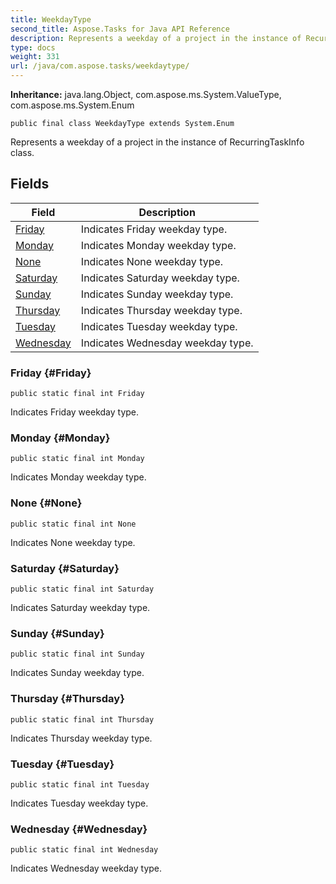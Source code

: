 ```yaml
---
title: WeekdayType
second_title: Aspose.Tasks for Java API Reference
description: Represents a weekday of a project in the instance of RecurringTaskInfo class.
type: docs
weight: 331
url: /java/com.aspose.tasks/weekdaytype/
---
```


**Inheritance:**
java.lang.Object, com.aspose.ms.System.ValueType, com.aspose.ms.System.Enum
```
public final class WeekdayType extends System.Enum
```

Represents a weekday of a project in the instance of  RecurringTaskInfo  class.
## Fields

| Field | Description |
| --- | --- |
| [Friday](#Friday) | Indicates Friday weekday type. |
| [Monday](#Monday) | Indicates Monday weekday type. |
| [None](#None) | Indicates None weekday type. |
| [Saturday](#Saturday) | Indicates Saturday weekday type. |
| [Sunday](#Sunday) | Indicates Sunday weekday type. |
| [Thursday](#Thursday) | Indicates Thursday weekday type. |
| [Tuesday](#Tuesday) | Indicates Tuesday weekday type. |
| [Wednesday](#Wednesday) | Indicates Wednesday weekday type. |
### Friday {#Friday}
```
public static final int Friday
```


Indicates Friday weekday type.

### Monday {#Monday}
```
public static final int Monday
```


Indicates Monday weekday type.

### None {#None}
```
public static final int None
```


Indicates None weekday type.

### Saturday {#Saturday}
```
public static final int Saturday
```


Indicates Saturday weekday type.

### Sunday {#Sunday}
```
public static final int Sunday
```


Indicates Sunday weekday type.

### Thursday {#Thursday}
```
public static final int Thursday
```


Indicates Thursday weekday type.

### Tuesday {#Tuesday}
```
public static final int Tuesday
```


Indicates Tuesday weekday type.

### Wednesday {#Wednesday}
```
public static final int Wednesday
```


Indicates Wednesday weekday type.

